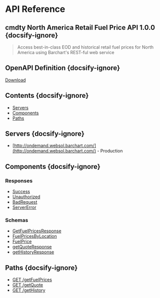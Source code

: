 # API Reference

## cmdty North America Retail Fuel Price API 1.0.0 {docsify-ignore}
    
> Access best-in-class EOD and historical retail fuel prices for North America using Barchart&#x27;s REST-ful web service

## OpenAPI Definition {docsify-ignore}

[Download](static/openapi.yaml)

## Contents {docsify-ignore}

* [Servers](#Servers)
* [Components](#Components)
* [Paths](#Paths)


## Servers {docsify-ignore}

* [http://ondemand.websol.barchart.com/](http://ondemand.websol.barchart.com/)  - Production

## Components {docsify-ignore}

### Responses 

* [Success](/content/api/components?id=responsesSuccess)
* [Unauthorized](/content/api/components?id=responsesUnauthorized)
* [BadRequest](/content/api/components?id=responsesBadRequest)
* [ServerError](/content/api/components?id=responsesServerError)

### Schemas 

* [GetFuelPricesResponse](/content/api/components?id=schemasGetFuelPricesResponse)
* [FuelPricesByLocation](/content/api/components?id=schemasFuelPricesByLocation)
* [FuelPrice](/content/api/components?id=schemasFuelPrice)
* [getQuoteResponse](/content/api/components?id=schemasgetQuoteResponse)
* [getHistoryResponse](/content/api/components?id=schemasgetHistoryResponse)


## Paths {docsify-ignore}

* [GET /getFuelPrices](/content/api/paths?id=get-getFuelPrices)
* [GET /getQuote](/content/api/paths?id=get-getQuote)
* [GET /getHistory](/content/api/paths?id=get-getHistory)
